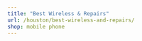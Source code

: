 ```yaml
---
title: "Best Wireless & Repairs"
url: /houston/best-wireless-and-repairs/
shop: mobile phone
---
```

